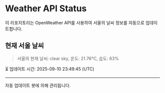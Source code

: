 
# Weather API Status

이 리포지토리는 OpenWeather API를 사용하여 서울의 날씨 정보를 자동으로 업데이트합니다.

## 현재 서울 날씨
> 서울의 현재 날씨: clear sky, 온도: 21.76°C, 습도: 83%

⏳ 업데이트 시간: 2025-09-10 23:49:45 (UTC)

---
자동 업데이트 봇에 의해 관리됩니다.
